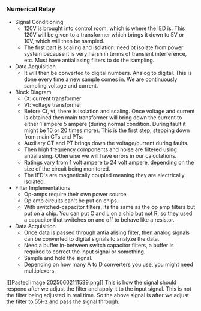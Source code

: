 
### Numerical Relay
- Signal Conditioning
	- 120V is brought into control room, which is where the IED is. This 120V will be given to a transformer which brings it down to 5V or 10V, which will then be sampled. 
	- The first part is scaling and isolation. need ot isolate from power system because it is very harsh in terms of transient interference, etc. Must have antialiasing filters to do the sampling.
- Data Acquisition
	- It will then be converted to digital numbers. Analog to digital. This is done every time a new sample comes in. We are continuously sampling voltage and current.
- Block Diagram
	- Ct: current transformer 
	- Vt: voltage transformer
	- Before Ct, vt, there is isolation and scaling. Once voltage and current is obtained then main transformer will bring down the current to either 1 ampere 5 ampere (during normal condition. During fault it might be 10 or 20 times more). This is the first step, stepping down from main CTs and PTs.
	- Auxiliary CT and PT brings down the voltage/current during faults.
	- Then high frequency components and noise are filtered using antialiasing. Otherwise we will have errors in our calculations.
	- Ratings vary from 1 volt ampere to 24 volt ampere, depending on the size of the circuit being monitored.
	- The IED's are magnetically coupled meaning they are electrically isolated. 
- Filter Implementations
	- Op-amps require their own power source
	- Op amp circuits can't be put on chips. 
	- With switched-capacitor filters, its the same as the op amp filters but put on a chip. You can put C and L on a chip but not R, so they used a capacitor that switches on and off to behave like a resistor. 
- Data Acquisition
	- Once data is passed through antia alising filter, then analog signals can be converted to digital signals to analyze the data.
	- Need a buffer in-between switch capacitor filters, a buffer is required to correct the input signal or something.
	- Sample and hold the signal.
	- Depending on how many A to D converters you use, you might need multiplexers.



![[Pasted image 20250602111539.png]]
This is how the signal should respond after we adjust the filter and apply it to the input signal. This is not the filter being adjusted in real time. So the above signal is after we adjust the filter to 55Hz and pass the signal through.